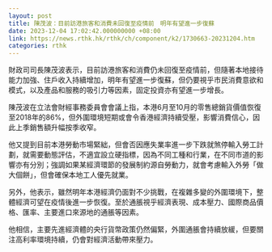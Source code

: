 ```yaml
---
layout: post
title: 陳茂波：目前訪港旅客和消費未回復至疫情前　明年有望進一步復蘇
date: 2023-12-04 17:02:42.000000000 +08:00
link: https://news.rthk.hk/rthk/ch/component/k2/1730663-20231204.htm
categories: rthk
---
```


財政司司長陳茂波表示，目前訪港旅客和消費仍未回復至疫情前，但隨著本地接待能力加強、住戶收入持續增加，明年有望進一步復蘇，但仍要視乎市民消費意欲和模式，以及產品和服務的吸引力等因素，固定投資亦有望進一步增長。

陳茂波在立法會財經事務委員會會議上指，本港6月至10月的零售總銷貨價值恢復至2018年的86%，但外圍環境短期或會令香港經濟持續受壓，影響消費信心，因此上季銷售額升幅按季收窄。

他又提到目前本港勞動市場緊絀，但會否因應失業率進一步下跌就煞停輸入勞工計劃，就需要動態評估，不適宜設立硬指標，因為不同工種和行業，在不同市道的影響亦有分別；強調如果某經濟環節的發展制約源自勞動力，就會考慮輸入外勞「做大個餅」，但會確保本地工人優先就業。

另外，他表示，雖然明年本港經濟仍面對不少挑戰，在複雜多變的外圍環境下，整體經濟可望在疫情後進一步恢復。至於通脹視乎經濟表現、成本壓力、國際商品價格、匯率、主要進口來源地的通脹等因素。

他相信，主要先進經濟體的央行貨幣政策仍然偏緊，外圍通脹會持續放緩，但要關注高利率環境持續，仍會對經濟活動帶來壓力。
